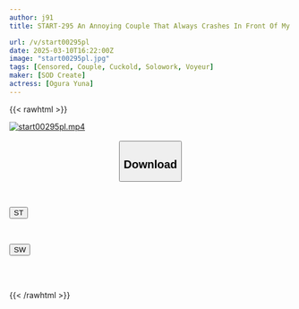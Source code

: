 ```yaml
---
author: j91
title: START-295 An Annoying Couple That Always Crashes In Front Of My House Every Saturday. I Developed Her Slutty Girlfriend Into [Auto-Miki (Fully Automatic Climax)] Over The Course Of A Month, Sneaking Away From Her Boyfriend Who Was In The Mud. Ogura Yuna

url: /v/start00295pl
date: 2025-03-10T16:22:00Z
image: "start00295pl.jpg"
tags: [Censored, Couple, Cuckold, Solowork, Voyeur]
maker: [SOD Create]
actress: [Ogura Yuna]
---
```



{{< rawhtml >}}

<div class="video" data-videoid="kkZBMMxjX3cPzy">
    <a href="javascript:;">
        <img src="/v/start00295pl/start00295pl.jpg" width="WIDTH" height="HEIGHT" alt="start00295pl.mp4" loading="lazy">
    </a>
</div>

<script type="text/javascript" src="https://j91.asia/asset/on-demand-st.js"></script>

<br>
  <link rel="stylesheet" href="https://j91.asia/asset/bs5.css">
  
  <center>
  <button class="btn btn-primary" type="button" data-bs-toggle="collapse" data-bs-target=".multi-collapse" aria-expanded="false" aria-controls="multiCollapseExample1 multiCollapseExample2"><h2>Download</h2></button></center>
</p>
<div class="row">
  <div class="col">
    <div class="collapse multi-collapse" id="multiCollapseExample1">
      <div class="card card-body">
	      	      <br>
<div class="buttons">  
<p><a href="/v/start00295pl/st.html" target="_blank"><button class="btn-hover color-3"><i class="fa fa-download"></i> ST</button></a></p></div>
    </div>
  </div>
</div>
  <div class="col">
    <div class="collapse multi-collapse" id="multiCollapseExample2">
      <div class="card card-body">
	      <br>
<div class="buttons">
<p><a href="/v/start00295pl/sw.html" target="_blank"><button class="btn-hover color-2"><i class="fa fa-download"></i> SW</button></a></p></div>
<br><br>
      </div>
    </div>
  </div>
</div>

{{< /rawhtml >}}